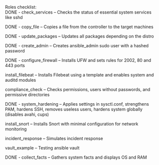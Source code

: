 Roles checklist:  
DONE - check_services – Checks the status of essential system services like sshd

DONE - copy_file – Copies a file from the controller to the target machines

DONE - update_packages – Updates all packages depending on the distro

DONE - create_admin – Creates ansible_admin sudo user with a hashed password

DONE - configure_firewall – Installs UFW and sets rules for 2002, 80 and 443 ports

install_filebeat – Installs Filebeat using a template and enables system and auditd modules

compliance_check – Checks permissions, users without passwords, and permissive directories

DONE - system_hardening – Applies settings in sysctl.conf, strengthens PAM, hardens SSH, removes useless users, hardens system globally (disables avahi, cups)

install_snort – Installs Snort with minimal configuration for network monitoring

incident_response – Simulates incident response

vault_example – Testing ansible vault

DONE - collect_facts – Gathers system facts and displays OS and RAM
